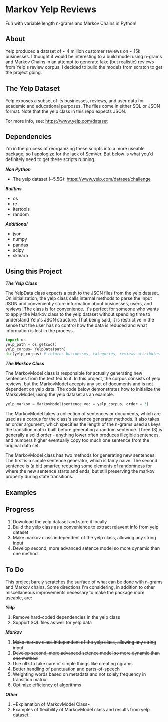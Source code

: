 # Markov Yelp Reviews

Fun with variable length n-grams and Markov Chains in Python!

## About

Yelp produced a dataset of ~ 4 million customer reviews on ~ 15k businesses. I thought it would be interesting to a build model using n-grams and Markov Chains in an attempt to generate fake (but realistic) reviews from Yelp's review corpus. I decided to build the models from scratch to get the project going.

## The Yelp Dataset 

Yelp exposes a subset of its businesses, reviews, and user data for academic and educational purposes. The files come in either SQL or JSON format. Note that the yelp class in this repo expects JSON.

For more info, see: https://www.yelp.com/dataset

## Dependencies

I'm in the process of reorganizing these scripts into a more useable package, so I apologize for the lack of SemVer. But below is what you'd definitely need to get these scripts running.

<div><b><em>Non Python</em></b></div>

* The yelp dataset (~5.5G): https://www.yelp.com/dataset/challenge

<div><b><em>Builtins</em></b></div>

* os
* re
* itertools
* random

<div><b><em>Additional</em></b></div>

* json
* numpy
* pandas
* scipy
* sklearn

## Using this Project

<div><em><b>The Yelp Class</b></em></div>

The YelpData class expects a path to the JSON files from the yelp dataset. On initialization, the yelp class calls internal methods to parse the input JSON and conveniently store information about businesses, users, and reviews. The class is for convenience. It's perfect for someone who wants to apply the Markov class to the yelp dataset without spending time to understand Yelp's JSON structure. That being said, it is restrictive in the sense that the user has no control how the data is reduced and what information is lost in the process.

```python
import os
yelp_path = os.getcwd()
yelp_corpus= YelpData(path)
dir(yelp_corpus) # returns businesses, categories, reviews attributes
```

<div><em><b>The Markov Class</b></em></div>

The MarkovModel class is responsible for actually generating new sentences from the text fed to it. In this project, the corpus consists of yelp reviews, but the MarkovModel accepts any set of documents and is not dependent on yelp data. The code below demonstrates how to initialize the MarkovModel, using the yelp dataset as an example.

```python
yelp_markov = MarkovModel(sentence_vec = yelp_corpus, order = 3)
```

The MarkovModel takes a collection of sentences or documents, which are used as a corpus for the class's sentence generator methods. It also takes an order argument, which specifies the length of the n-grams used as keys the transition matrix built before generating a random sentence. Three (3) is generally a solid order - anything lower often produces illegible sentences, and numbers higher eventually copy too much one sentence from the original data set.

The MarkovModel class has two methods for generating new sentences. The first is a simple sentence generator, which is fairly naive. The second sentence is (a bit) smarter, reducing some elements of randomness for where the new sentence starts and ends, but still preserving the markov property during state transitions.

## Examples


## Progress

1. Download the yelp dataset and store it locally
2. Build the yelp class as a convenience to extract relavent info from yelp dataset
3. Make markov class independent of the yelp class, allowing any string input
4. Develop second, more advanced setence model so more dynamic than one method

## To Do

This project barely scratches the surface of what can be done with n-grams and Markov chains.  Some directions I'm considering, in addition to other miscellaneous improvements necessary to make the package more useable, are: 

<div><em><b>Yelp</b></em></div>

1. Remove hard-coded dependencies in the yelp class
2. Support SQL files as well for yelp data

<div><em><b>Markov</b></em></div>

1. ~~Make markov class independent of the yelp class, allowing any string input~~
2. ~~Develop second, more advanced setence model so more dynamic than one method~~
3. Use nltk to take care of simple things like creating ngrams
4. Better handling of punctuation and parts-of-speech
5. Weighting words based on metadata and not solely frequency in transition matrix
6. Optimize efficiency of algorithms

<div><em><b>Other</b></em></div>

1. ~Explanation of MarkovModel Class~
2. Examples of flexibility of MarkovModel class and results from yelp dataset.